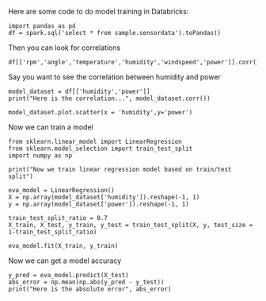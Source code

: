 Here are some code to do model training in Databricks:

```
import pandas as pd
df = spark.sql('select * from sample.sensordata').toPandas()
```

Then you can look for correlations
```
df[['rpm','angle','temperature','humidity','windspeed','power']].corr()
```

Say you want to see the correlation between humidity and power
```
model_dataset = df[['humidity','power']]
print("Here is the correlation...", model_dataset.corr())
```

```
model_dataset.plot.scatter(x = 'humidity',y='power')
```

Now we can train a model
```
from sklearn.linear_model import LinearRegression
from sklearn.model_selection import train_test_split
import numpy as np

print("Now we train linear regression model based on train/test split")

eva_model = LinearRegression()
X = np.array(model_dataset['humidity']).reshape(-1, 1)
y = np.array(model_dataset['power']).reshape(-1, 1)

train_test_split_ratio = 0.7
X_train, X_test, y_train, y_test = train_test_split(X, y, test_size = 1-train_test_split_ratio)
```

```
eva_model.fit(X_train, y_train)
```

Now we can get a model accuracy
```
y_pred = eva_model.predict(X_test)
abs_error = np.mean(np.abs(y_pred - y_test))
print("Here is the absolute error", abs_error)
```

